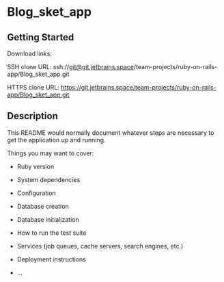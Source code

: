# Blog_sket_app



## Getting Started

Download links:

SSH clone URL: ssh://git@git.jetbrains.space/team-projects/ruby-on-rails-app/Blog_sket_app.git

HTTPS clone URL: https://git.jetbrains.space/team-projects/ruby-on-rails-app/Blog_sket_app.git


## Description

This README would normally document whatever steps are necessary to get the
application up and running.

Things you may want to cover:

* Ruby version

* System dependencies

* Configuration

* Database creation

* Database initialization

* How to run the test suite

* Services (job queues, cache servers, search engines, etc.)

* Deployment instructions

* ...
